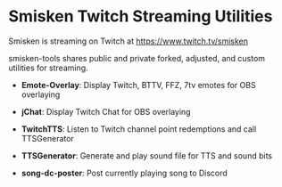 # Smisken Twitch Streaming Utilities

Smisken is streaming on Twitch at <https://www.twitch.tv/smisken>

smisken-tools shares public and private forked, adjusted, and custom utilities for streaming.

* **Emote-Overlay**: Display Twitch, BTTV, FFZ, 7tv emotes for OBS overlaying
* **jChat**: Display Twitch Chat for OBS overlaying

* **TwitchTTS**: Listen to Twitch channel point redemptions and call TTSGenerator
* **TTSGenerator**: Generate and play sound file for TTS and sound bits
* **song-dc-poster**: Post currently playing song to Discord
